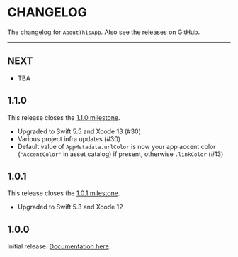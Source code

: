 # CHANGELOG

The changelog for `AboutThisApp`. Also see the [releases](https://github.com/hexedbits/AboutThisApp/releases) on GitHub.

--------------------------------------

NEXT
----

- TBA

1.1.0
-----

This release closes the [1.1.0 milestone](https://github.com/hexedbits/AboutThisApp/milestone/2?closed=1).

- Upgraded to Swift 5.5 and Xcode 13 (#30)
- Various project infra updates (#30)
- Default value of `AppMetadata.urlColor` is now your app accent color (`"AccentColor"` in asset catalog) if present, otherwise `.linkColor` (#13)

1.0.1
-----

This release closes the [1.0.1 milestone](https://github.com/hexedbits/AboutThisApp/milestone/1?closed=1).

- Upgraded to Swift 5.3 and Xcode 12

1.0.0
-----

Initial release. [Documentation here](https://hexedbits.github.io/AboutThisApp/).
